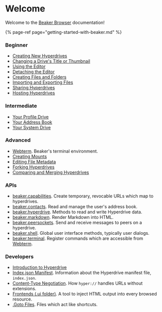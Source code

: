 # Welcome

Welcome to the [Beaker Browser](https://beakerbrowser.com) documentation!

{% page-ref page="getting-started-with-beaker.md" %}

### Beginner

* [Creating New Hyperdrives](beginner/creating-new-hyperdrives.md)
* [Changing a Drive's Title or Thumbnail](beginner/changing-a-drive-title-or-thumbnail.md)
* [Using the Editor](beginner/using-the-editor.md)
* [Detaching the Editor](beginner/detaching-the-editor.md)
* [Creating Files and Folders](beginner/creating-files-and-folders.md)
* [Importing and Exporting Files](beginner/importing-and-exporting-files.md)
* [Sharing Hyperdrives](beginner/sharing-hyperdrives.md)
* [Hosting Hyperdrives](beginner/hosting-hyperdrives.md)

### Intermediate

* [Your Profile Drive](intermediate/your-profile-drive.md)
* [Your Address Book](intermediate/your-address-book.md)
* [Your System Drive](intermediate/your-system-drive.md)

### Advanced

* [Webterm](advanced/webterm.md). Beaker's terminal environment.
* [Creating Mounts](advanced/creating-mounts.md)
* [Editing File Metadata](advanced/editing-file-metadata.md)
* [Forking Hyperdrives](advanced/forking-hyperdrives.md)
* [Comparing and Merging Hyperdrives](advanced/comparing-and-merging-hyperdrives.md)

### APIs

* [beaker.capabilities](apis/beaker.capabilities.md). Create temporary, revocable URLs which map to hyperdrives.
* [beaker.contacts](apis/beaker.contacts.md). Read and manage the user's address book.
* [beaker.hyperdrive](apis/beaker.hyperdrive.md). Methods to read and write Hyperdrive data.
* [beaker.markdown](apis/beaker.markdown.md). Render Markdown into HTML.
* [beaker.peersockets](apis/beaker.peersockets.md). Send and receive messages to peers on a hyperdrive.
* [beaker.shell](apis/beaker.shell.md). Global user interface methods, typically user dialogs.
* [beaker.terminal](apis/beaker.terminal.md). Register commands which are accessible from [Webterm](advanced/webterm.md).

### Developers

* [Introduction to Hyperdrive](developers/introduction-to-hyperdrive.md)
* [Index.json Manifest](developers/index.json-manifest.md). Information about the Hyperdrive manifest file, `index.json`.
* [Content-Type Negotiation](developers/content-type-negotiation.md). How `hyper://` handles URLs without extensions.
* [Frontends \(.ui folder\)](developers/frontends-.ui-folder.md). A tool to inject HTML output into every browsed resource.
* [.Goto Files](developers/goto-files.md). Files which act like shortcuts.
